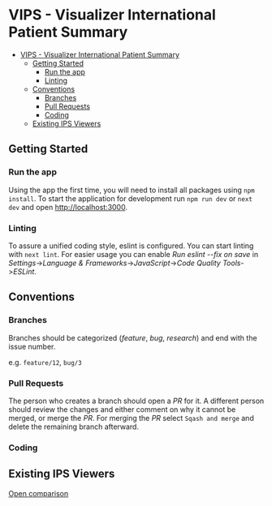 # VIPS - Visualizer International Patient Summary

<!-- TOC -->
* [VIPS - Visualizer International Patient Summary](#vips---visualizer-international-patient-summary)
  * [Getting Started](#getting-started)
    * [Run the app](#run-the-app)
    * [Linting](#linting-)
  * [Conventions](#conventions)
    * [Branches](#branches)
    * [Pull Requests](#pull-requests)
    * [Coding](#coding)
  * [Existing IPS Viewers](#existing-ips-viewers)
<!-- TOC -->

## Getting Started

### Run the app
Using the app the first time, you will need to install all packages using `npm install`.
To start the application for development run `npm run dev` or `next dev` and open [http://localhost:3000](http://localhost:3000).

### Linting 
To assure a unified coding style, eslint is configured. You can start linting with `next lint`. For easier usage you can
enable _Run eslint --fix on save_ in _Settings_->_Language & Frameworks_->_JavaScript_->_Code Quality Tools_->_ESLint_.

## Conventions

### Branches

Branches should be categorized (_feature_, _bug_, _research_) and end with the issue number.

e.g. `feature/12`, `bug/3`

### Pull Requests

The person who creates a branch should open a _PR_ for it. A different person should review the changes and either 
comment on why it cannot be merged, or merge the _PR_. For merging the _PR_ select `Sqash and merge` and delete the 
remaining branch afterward.

### Coding


## Existing IPS Viewers

[Open comparison](docs/research/research-viewers.md)

